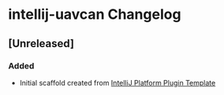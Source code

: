 <!-- Keep a Changelog guide -> https://keepachangelog.com -->

# intellij-uavcan Changelog

## [Unreleased]
### Added
- Initial scaffold created from [IntelliJ Platform Plugin Template](https://github.com/JetBrains/intellij-platform-plugin-template)
